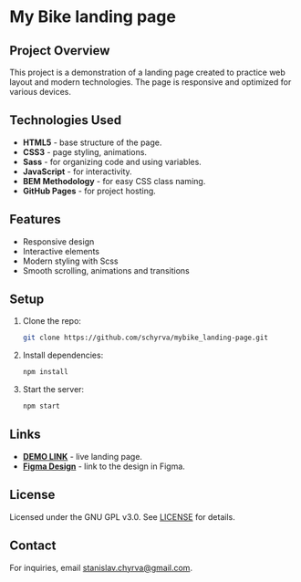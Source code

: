 # My Bike landing page

## Project Overview
This project is a demonstration of a landing page created to practice web layout and modern technologies. The page is responsive and optimized for various devices.

## Technologies Used
- **HTML5** - base structure of the page.
- **CSS3** - page styling, animations.
- **Sass** - for organizing code and using variables.
- **JavaScript** - for interactivity.
- **BEM Methodology** - for easy CSS class naming.
- **GitHub Pages** - for project hosting.

## Features

- Responsive design
- Interactive elements
- Modern styling with Scss
- Smooth scrolling, animations and transitions

## Setup

1. Clone the repo:
   ```bash
   git clone https://github.com/schyrva/mybike_landing-page.git
   ```
2. Install dependencies:
   ```bash
   npm install
   ```
3. Start the server:
   ```bash
   npm start
   ```

## Links
- **[DEMO LINK](https://schyrva.github.io/mybike_landing-page/)** - live landing page.
- **[Figma Design](https://www.figma.com/design/NZQAIydtHo5QkINyGLHNcq/BIKE-New-Version?node-id=0-1&node-type=canvas&t=4mtaCLMpXhV3CdwX-0)** - link to the design in Figma.

## License

Licensed under the GNU GPL v3.0. See [LICENSE](./LICENSE) for details.

## Contact

For inquiries, email [stanislav.chyrva@gmail.com](mailto:stanislav.chyrva@gmail.com).
